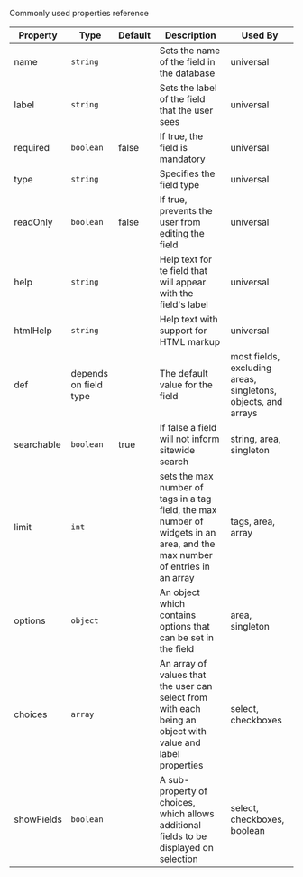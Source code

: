 Commonly used properties reference

| Property | Type | Default | Description | Used By |
|----------|------|---------|-------------|---------|
|name | `string` | | Sets the name of the field in the database | universal |
|label | `string` | | Sets the label of the field that the user sees | universal |
|required | `boolean` | false | If true, the field is mandatory | universal |
|type | `string` | | Specifies the field type | universal |
|readOnly | `boolean` | false | If true, prevents the user from editing the field | universal |
|help | `string` | | Help text for te field that will appear with the field's label | universal |
|htmlHelp | `string` | | Help text with support for HTML markup | universal |
|def | depends on field type | | The default value for the field | most fields, excluding areas, singletons, objects, and arrays |
|searchable | `boolean` | true | If false a field will not inform sitewide search | string, area, singleton |
|limit | `int` | | sets the max number of tags in a tag field, the max number of widgets in an area, and the max number of entries in an array  | tags, area, array  |
|options | `object` | | An object which contains options that can be set in the field | area, singleton |
|choices | `array` | | An array of values that the user can select from with each being an object with value and label properties | select, checkboxes |
|showFields | `boolean` | | A sub-property of choices, which allows additional fields to be displayed on selection | select, checkboxes, boolean |
